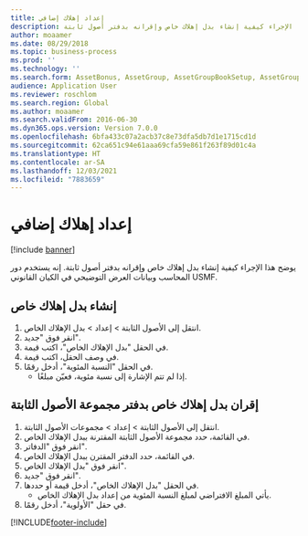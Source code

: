```yaml
---
title: إعداد إهلاك إضافي
description: يوضح هذا الإجراء كيفية إنشاء بدل إهلاك خاص وإقرانه بدفتر أصول ثابتة.
author: moaamer
ms.date: 08/29/2018
ms.topic: business-process
ms.prod: ''
ms.technology: ''
ms.search.form: AssetBonus, AssetGroup, AssetGroupBookSetup, AssetGroupSetupBonus
audience: Application User
ms.reviewer: roschlom
ms.search.region: Global
ms.author: moaamer
ms.search.validFrom: 2016-06-30
ms.dyn365.ops.version: Version 7.0.0
ms.openlocfilehash: 6bfa433c07a2acb37c8e73dfa5db7d1e1715cd1d
ms.sourcegitcommit: 62ca651c94e61aaa69cfa59e861f263f89d01c4a
ms.translationtype: HT
ms.contentlocale: ar-SA
ms.lasthandoff: 12/03/2021
ms.locfileid: "7883659"
---
```

# <a name="set-up-bonus-depreciation"></a>إعداد إهلاك إضافي

[!include [banner](../../includes/banner.md)]

يوضح هذا الإجراء كيفية إنشاء بدل إهلاك خاص وإقرانه بدفتر أصول ثابتة. إنه يستخدم دور المحاسب وبيانات العرض التوضيحي في الكيان القانوني USMF.


## <a name="create-a-special-depreciation-allowance"></a>إنشاء بدل إهلاك خاص
1. انتقل إلى الأصول الثابتة > إعداد > بدل الإهلاك الخاص.
2. انقر فوق "جديد".
3. في الحقل "بدل الإهلاك الخاص"، اكتب قيمة.
4. في وصف الحقل، اكتب قيمة.
5. في الحقل "النسبة المئوية‬"، أدخل رقمًا.
    * إذا لم تتم الإشارة إلى نسبة مئوية، فعيّن مبلغًا.  

## <a name="associate-a-special-depreciation-allowance-with-a-fixed-asset-group-book"></a>إقران بدل إهلاك خاص بدفتر مجموعة الأصول الثابتة
1. انتقل إلى الأصول الثابتة > إعداد > مجموعات الأصول الثابتة‬.
2. في القائمة، حدد مجموعة الأصول الثابتة المقترنة ببدل الإهلاك الخاص.
3. انقر فوق "الدفاتر".
4. في القائمة، حدد الدفتر المقترن ببدل الإهلاك الخاص.
5. انقر فوق "بدل الإهلاك الخاص".
6. انقر فوق "جديد".
7. في الحقل "بدل الإهلاك الخاص"، أدخل قيمة أو حددها.
    * يأتي المبلغ الافتراضي لمبلغ النسبة المئوية من إعداد بدل الإهلاك الخاص.‬  
8. في حقل "الأولوية"، أدخل رقمًا.



[!INCLUDE[footer-include](../../../includes/footer-banner.md)]
